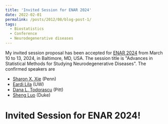 ```yaml
---
title: 'Invited Session for ENAR 2024'
date: 2022-02-01
permalink: /posts/2012/08/blog-post-1/
tags:
  - Biostatistics
  - Conference
  - Neurodegenerative diseases
---
```


My invited session proposal has been accepted for [ENAR 2024](https://www.enar.org/meetings/spring2024/) from March 10 to 13, 2024, in Baltimore, MD, USA. 
The session title is "Advances in Statistical Methods for Studying Neurodegenerative Diseases". The confirmed speakers are
- [Sharon X. Xie](https://www.dbei.med.upenn.edu/bio/sharon-xiangwen-xie-phd) (Penn)
- [Eardi Lila](https://www.biostat.washington.edu/people/eardi-lila) (UW)
- [Dana L. Todorascu](https://www.psychiatry.pitt.edu/about-us/our-people/faculty/dana-l-tudorascu-phd) (Pitt)
- [Sheng Luo](https://scholars.duke.edu/person/sheng.luo) (Duke)


Invited Session for ENAR 2024!
=====
